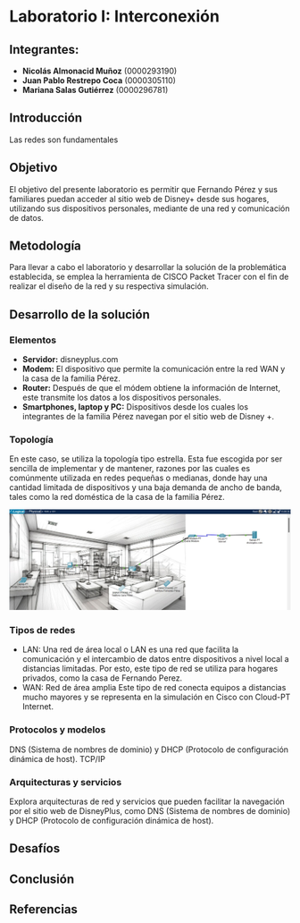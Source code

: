 # Laboratorio I: Interconexión

## Integrantes:
- **Nicolás Almonacid Muñoz** (0000293190)
- **Juan Pablo Restrepo Coca** (0000305110)
- **Mariana Salas Gutiérrez** (0000296781)

## Introducción
Las redes son fundamentales 

## Objetivo
El objetivo del presente laboratorio es permitir que Fernando Pérez y sus familiares puedan acceder al sitio web de Disney+ desde sus hogares, utilizando sus dispositivos personales, mediante de una red y comunicación de datos.

## Metodología
Para llevar a cabo el laboratorio y desarrollar la solución de la problemática establecida, se emplea la herramienta de CISCO Packet Tracer con el fin de realizar el diseño de la red y su respectiva simulación.

## Desarrollo de la solución

### Elementos
- **Servidor:** disneyplus.com
- **Modem:** El dispositivo que permite la comunicación entre la red WAN y la casa de la familia Pérez.
- **Router:** Después de que el módem obtiene la información de Internet, este transmite los datos a los dispositivos personales.
- **Smartphones, laptop y PC:** Dispositivos desde los cuales los integrantes de la familia Pérez navegan por el sitio web de Disney +.
  
### Topología
En este caso, se utiliza la topología tipo estrella. Esta fue escogida por ser sencilla de implementar y de mantener, razones por las cuales es comúnmente utilizada en redes pequeñas o medianas, donde hay una cantidad limitada de dispositivos y una baja demanda de ancho de banda, tales como la red doméstica de la casa de la familia Pérez.

![Imagen](redes_lab01.jpg)

### Tipos de redes
- LAN: Una red de área local o LAN es una red que facilita la comunicación y el intercambio de datos entre dispositivos a nivel local a distancias limitadas. Por esto, este tipo de red se utiliza para hogares privados, como la casa de Fernando Perez.
- WAN: Red de área amplia Este tipo de red conecta equipos a distancias mucho mayores y se representa en la simulación en Cisco con Cloud-PT Internet.

### Protocolos y modelos
DNS (Sistema de nombres de dominio) y DHCP (Protocolo de configuración dinámica de host).
TCP/IP 

### Arquitecturas y servicios
Explora arquitecturas de red y servicios que pueden facilitar la navegación por el sitio web de DisneyPlus, como DNS (Sistema de nombres de dominio) y DHCP (Protocolo de configuración dinámica de host).

## Desafíos

## Conclusión

## Referencias
